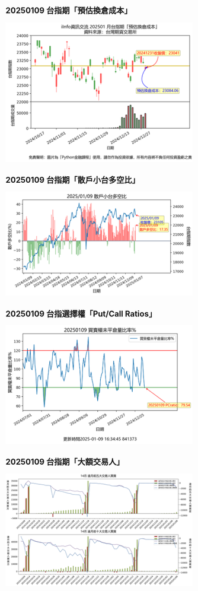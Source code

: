 ## 20250109 台指期「預估換倉成本」
![](images/txfcost.png)

## 20250109 台指期「散戶小台多空比」
![](images/bbiri.png)

## 20250109 台指選擇權「Put/Call Ratios」
![](images/pcratio.png)

## 20250109 台指期「大額交易人」
![](images/blocktrade.png)

